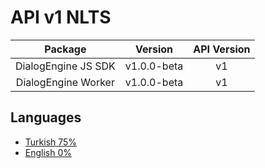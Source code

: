 # API v1 NLTS

| Package                 | Version     | API Version |
| :---------------------: | :---------: | :---------: |
| DialogEngine JS SDK     | v1.0.0-beta | v1          |
| DialogEngine Worker     | v1.0.0-beta | v1          |

## Languages
- [Turkish 75%](./tr/index)
- [English 0%](./en/index)